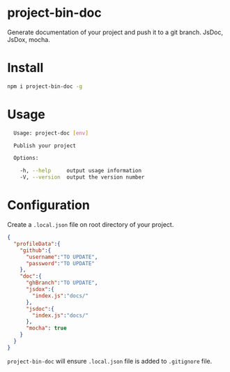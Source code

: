 # project-bin-doc

Generate documentation of your project and push it to a git branch.
JsDoc, JsDox, mocha.

# Install

```sh
npm i project-bin-doc -g
```

# Usage

```sh
  Usage: project-doc [env]

  Publish your project

  Options:

    -h, --help     output usage information
    -V, --version  output the version number
```

# Configuration

Create a ```.local.json``` file on root directory of your project.

```json
{
  "profileData":{
    "github":{
      "username":"TO UPDATE",
      "password":"TO UPDATE"
    },
    "doc":{
      "ghBranch":"TO UPDATE",
      "jsdox":{
        "index.js":"docs/"
      },
      "jsdoc":{
        "index.js":"docs/"
      },
      "mocha": true
    }
  }
}
```

```project-bin-doc``` will ensure ```.local.json``` file 
is added to ```.gitignore``` file.
